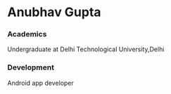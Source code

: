 # Anubhav Gupta

### Academics

Undergraduate at Delhi Technological University,Delhi

### Development

Android app developer

